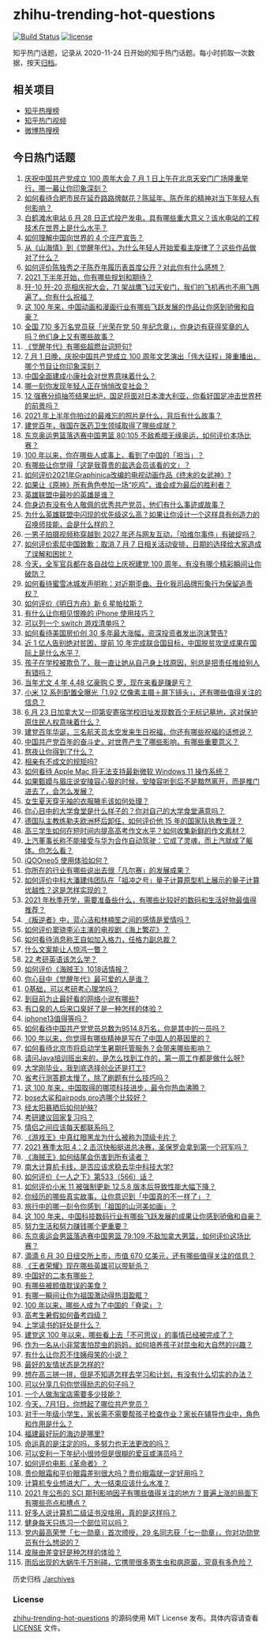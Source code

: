 # zhihu-trending-hot-questions

[![Build Status](https://github.com/justjavac/zhihu-trending-hot-questions/workflows/ci/badge.svg?branch=master)](https://github.com/justjavac/zhihu-trending-hot-questions/actions)
[![license](https://img.shields.io/github/license/justjavac/zhihu-trending-hot-questions)](https://github.com/justjavac/zhihu-trending-hot-questions/blob/master/LICENSE)

知乎热门话题，记录从 2020-11-24 日开始的知乎热门话题。每小时抓取一次数据，按天[归档](./archives)。

## 相关项目

- [知乎热搜榜](https://github.com/justjavac/zhihu-trending-top-search)
- [知乎热门视频](https://github.com/justjavac/zhihu-trending-hot-video)
- [微博热搜榜](https://github.com/justjavac/weibo-trending-hot-search)

## 今日热门话题

<!-- BEGIN -->
<!-- 最后更新时间 Fri Jul 02 2021 17:01:44 GMT+0800 (China Standard Time) -->

1. [庆祝中国共产党成立 100 周年大会 7 月 1
   日上午在北京天安门广场隆重举行，哪一幕让你印象深刻？](https://www.zhihu.com/question/469219832)
2. [如何看待合肥市民在延乔路路牌献花？陈延年、陈乔年的精神对当下年轻人有何影响？](https://www.zhihu.com/question/469128325)
3. [白鹤滩水电站 6 月 28
   日正式投产发电，具有哪些重大意义？该水电站的工程技术在世界上是什么水平？](https://www.zhihu.com/question/468406905)
4. [如何理解中国向世界的 4 个庄严宣告？](https://www.zhihu.com/question/469269512)
5. [从《山海情》到《觉醒年代》，为什么年轻人开始爱看主旋律了？这些作品做对了什么？](https://www.zhihu.com/question/469250416)
6. [如何评价陈独秀之子陈乔年履历表首度公开？对此你有什么感想？](https://www.zhihu.com/question/464933522)
7. [2021 下半年开始，你有哪些规划和期待？](https://www.zhihu.com/question/469485176)
8. [歼-10 歼-20 亮相庆祝大会，71
   架战鹰飞过天安门，我们的飞机再也不用飞两遍了，你有什么祝福？](https://www.zhihu.com/question/469230952)
9. [这 100
   年来，中国动画和漫画行业有哪些飞跃发展的作品让你感到骄傲和自豪？](https://www.zhihu.com/question/469245060)
10. [全国 710 多万名党员获「光荣在党 50
    年纪念章」，你身边有获得奖章的人吗？他们身上又有哪些故事？](https://www.zhihu.com/question/469220759)
11. [《觉醒年代》有哪些超燃台词短句?](https://www.zhihu.com/question/463340352)
12. [7 月 1 日晚，庆祝中国共产党成立 100
    周年文艺演出「伟大征程」隆重播出，哪个节目让你印象深刻？](https://www.zhihu.com/question/469370926)
13. [中国全面建成小康社会对世界意味着什么？](https://www.zhihu.com/question/469243529)
14. [哪一刻你发现年轻人正在悄悄改变社会？](https://www.zhihu.com/question/447184915)
15. [12
    强赛分组抽签结果出炉，国足将面对日本澳大利亚，你看好国足冲击世界杯的前景吗？](https://www.zhihu.com/question/469309297)
16. [2021 年上半年你拍过的最难忘的照片是什么，背后有什么故事？](https://www.zhihu.com/question/469312329)
17. [建党百年，我国在医药卫生领域取得了哪些成就？](https://www.zhihu.com/question/468756547)
18. [东京奥运男篮落选赛中国男篮 80:105
    不敌希腊无缘奥运，如何评价本场比赛？](https://www.zhihu.com/question/469450593)
19. [100 年以来，你在哪些人或事上，看到了中国的「担当」？](https://www.zhihu.com/question/469083054)
20. [有哪些让你觉得「这是我尊贵的盐选会员该看的文」？](https://www.zhihu.com/question/469477579)
21. [如何评价2021年Graphinica改编的电视动画作品《终末的女武神》?](https://www.zhihu.com/question/464238824)
22. [如果让《原神》所有角色参加一场“吃鸡”，谁会成为最后的胜利者？](https://www.zhihu.com/question/467989699)
23. [英雄联盟中最吵的英雄是谁？](https://www.zhihu.com/question/463184822)
24. [你身边有没有令人敬佩的优秀共产党员，他们有什么事迹或故事？](https://www.zhihu.com/question/460118406)
25. [为什么英雄联盟中闪现的优先级这么高？如果让你设计一个这样具有创造力的召唤师技能，会是什么样的？](https://www.zhihu.com/question/462353798)
26. [一男子拍摄视频称穿越到 2027
    年还与网友互动，「哈维尔事件」有破绽吗？](https://www.zhihu.com/question/466675842)
27. [如何评价索尼中国致歉：取消 7 月 7
    日相关活动安排，日期的选择给大家造成了误解和困扰？](https://www.zhihu.com/question/469292670)
28. [今天，全军官兵都在各自战位上庆祝建党 100
    周年，有没有哪个精彩瞬间让你破防？](https://www.zhihu.com/question/469245739)
29. [如何看待蜜雪冰城发声明称：对近期歪曲、丑化我司品牌形象行为保留追责权？](https://www.zhihu.com/question/469115341)
30. [如何评价《明日方舟》新 6 星帕拉斯？](https://www.zhihu.com/question/468822021)
31. [有什么让你相见恨晚的 iPhone 使用技巧？](https://www.zhihu.com/question/33734678)
32. [可以列一个 switch 游戏清单吗？](https://www.zhihu.com/question/454703059)
33. [如何看待美国房价创 30 多年最大涨幅，资深投资者发出泡沫警告?](https://www.zhihu.com/question/468992825)
34. [近 1 亿人告别绝对贫困，提前 10
    年完成联合国目标，中国脱贫攻坚成果在国际上是什么水平？](https://www.zhihu.com/question/446264543)
35. [孩子在学校被欺负了，我一直让她从自己身上找原因，别总是把责任推给别人有错吗？](https://www.zhihu.com/question/467309194)
36. [当年尤文 4 年 4.48 亿豪购 C 罗，现在来看是赚是亏？](https://www.zhihu.com/question/460546114)
37. [小米 12 系列配置全曝光「1.92
    亿像素主摄＋屏下镜头」，还有哪些值得关注的信息？](https://www.zhihu.com/question/468724694)
38. [6 月 23
    日加拿大又一印第安寄宿学校旧址发现数百个无标记墓地，这对保护原住民人权意味着什么？](https://www.zhihu.com/question/466975825)
39. [建党百年华诞，三名航天员太空发来生日祝福，你还有哪些祝福的话想说？](https://www.zhihu.com/question/469119958)
40. [中国共产党百年的奋斗史，对世界产生了哪些影响，有哪些重要意义？](https://www.zhihu.com/question/469274581)
41. [熬夜让你得到了什么？](https://www.zhihu.com/question/466329074)
42. [相亲有不成文的规矩吗?](https://www.zhihu.com/question/453068049)
43. [如何看待 Apple Mac 将无法支持最新微软 Windows 11
    操作系统？](https://www.zhihu.com/question/468831434)
44. [如果甄嬛与眉庄说安陵容心狠的时候，安陵容听到后不是黯然离开，而是推门进去了，会怎么发展？](https://www.zhihu.com/question/467899688)
45. [女生夏天穿无袖的衣服腋毛该如何处理？](https://www.zhihu.com/question/49147353)
46. [你心目中的大学食堂是什么样子的？你对自己的大学食堂满意吗？](https://www.zhihu.com/question/468413171)
47. [德国队主教练勒夫欧洲杯后卸任，如何评价他 15
    年的国家队执教生涯？](https://www.zhihu.com/question/468951189)
48. [高三学生如何在短时间内提高高考作文水平？如何收集新鲜的作文素材？](https://www.zhihu.com/question/20545734)
49. [上汽董事长称不能接受与华为合作自动驾驶：它成了灵魂，而上汽就成了躯体。你怎么看？](https://www.zhihu.com/question/469323054)
50. [iQOOneo5 使用体验如何？](https://www.zhihu.com/question/453142804)
51. [你所在的行业有哪些说出去很「凡尔赛」的发展成果？](https://www.zhihu.com/question/447184680)
52. [如何评价中科大潘建伟团队在「祖冲之号」量子计算原型机上展示的量子计算优越性？这是怎样实现的？](https://www.zhihu.com/question/468741820)
53. [2021
    年秋季开学，需要准备些什么，有哪些比较好的数码和生活好物最值得推荐？](https://www.zhihu.com/question/468815943)
54. [《叛逆者》中，蓝心洁和林楠笙之间的感情是爱情吗？](https://www.zhihu.com/question/468148621)
55. [如何评价窦骁李沁主演的电视剧《海上繁花》？](https://www.zhihu.com/question/466748640)
56. [如何看待消息称王自如加入格力，任格力副总裁？](https://www.zhihu.com/question/465492294)
57. [什么文案能让人惊鸿一瞥？](https://www.zhihu.com/question/451181423)
58. [22 考研英语该怎么学？](https://www.zhihu.com/question/468763233)
59. [如何评价《海贼王》1018话情报？](https://www.zhihu.com/question/468882554)
60. [你心目中《觉醒年代》最可爱的人是谁？](https://www.zhihu.com/question/461358216)
61. [0基础，可以考研考心理学吗？](https://www.zhihu.com/question/454143796)
62. [到目前为止最好看的网络小说有哪些?](https://www.zhihu.com/question/309401257)
63. [有口臭的人后来口臭好了是一种怎样的体验？](https://www.zhihu.com/question/39027318)
64. [iphone13值得等吗？](https://www.zhihu.com/question/445568012)
65. [如何看待中国共产党党员总数为9514.8万名，你是其中的一员吗？](https://www.zhihu.com/question/469009557)
66. [100 年以来，你觉得有哪些精神是写在了中国人的基因里的？](https://www.zhihu.com/question/468804235)
67. [如何看待北京市将启动学生暑期托管服务？会带来哪些影响？](https://www.zhihu.com/question/469489339)
68. [请问Java培训班出来的，是怎么找到工作的，第一周工作都是做什么呀?](https://www.zhihu.com/question/445535341)
69. [大学刚毕业，我到底选择创业还是打工?](https://www.zhihu.com/question/463825926)
70. [省考行测答题太慢了，除了刷题有什么技巧吗？](https://www.zhihu.com/question/378474843)
71. [这 100 年来，中国取得的哪项科技进步，最令你热血沸腾？](https://www.zhihu.com/question/469247582)
72. [bose大鲨和airpods pro选哪个比较好？](https://www.zhihu.com/question/448283010)
73. [经太阳暴晒后如何护肤?](https://www.zhihu.com/question/459581662)
74. [考研建议回家复习吗？](https://www.zhihu.com/question/436085854)
75. [情侣之间应该每天都联系吗？](https://www.zhihu.com/question/447408356)
76. [《游戏王》中真红眼黑龙为什么被称为顶级卡片？](https://www.zhihu.com/question/24348322)
77. [2021 赛季太阳 4：2
    击沉快船挺进总决赛，圣保罗会拿到第一个冠军吗？](https://www.zhihu.com/question/469262115)
78. [《海贼王》如何结尾会伤害到所有读者？](https://www.zhihu.com/question/453888306)
79. [南大计算机卡线，是否应该求稳去华中科技大学?](https://www.zhihu.com/question/467391928)
80. [如何评价《一人之下》第533（566）话？](https://www.zhihu.com/question/469386521)
81. [如何评价小米 11 被强制更新 12.5.8
    版本后导致性能大幅下降？](https://www.zhihu.com/question/466557336)
82. [你经历的哪些真实故事，让你意识到「中国真的不一样了」？](https://www.zhihu.com/question/429896850)
83. [旅行中的哪一刻令你感到「祖国的山河美如画」？](https://www.zhihu.com/question/468764145)
84. [这 100
    年来，中国科技数码行业有哪些飞跃发展的成果让你感到骄傲和自豪？](https://www.zhihu.com/question/468832684)
85. [努力生活和努力赚钱哪个更重要？](https://www.zhihu.com/question/466534018)
86. [东京奥运会男篮落选赛中国男篮 79:109
    不敌加拿大男篮，如何评价这场比赛？](https://www.zhihu.com/question/469226684)
87. [滴滴 6 月 30 日纽交所上市，市值 670
    亿美元，还有哪些值得关注的信息？](https://www.zhihu.com/question/469170831)
88. [《王者荣耀》现在哪些英雄可以带斩杀？](https://www.zhihu.com/question/466600116)
89. [中国好的二本有哪些？](https://www.zhihu.com/question/282553012)
90. [有哪些被颜值耽误的美食？](https://www.zhihu.com/question/463302536)
91. [有哪一瞬间让你为祖国激动得热泪盈眶？](https://www.zhihu.com/question/276636947)
92. [100 年以来，哪些人成为了中国的「脊梁」？](https://www.zhihu.com/question/469067940)
93. [高考生暑假如何备考四级？](https://www.zhihu.com/question/464509224)
94. [上学读书的好处是什么？](https://www.zhihu.com/question/466708151)
95. [建党这 100
    年以来，哪些看上去「不可思议」的事情已经被完成了？](https://www.zhihu.com/question/468798487)
96. [作为一名从小非常害怕昆虫的妈妈，如何培养孩子对昆虫和大自然的兴趣？](https://www.zhihu.com/question/468299114)
97. [有什么让你忍不住姨母笑的小说？](https://www.zhihu.com/question/443447926)
98. [最好的友情状态是怎样的?](https://www.zhihu.com/question/24091183)
99. [想在高三拼一拼，但是不知道怎样去学习和计划，有没有什么切实的办法？](https://www.zhihu.com/question/467995879)
100. [可以分享几句你觉得励志的句子吗？](https://www.zhihu.com/question/462684741)
101. [一个人做淘宝店需要多少技能？](https://www.zhihu.com/question/21030919)
102. [今天，7月1日，你想起了哪位共产党员？](https://www.zhihu.com/question/469216571)
103. [对于一年级小学生，家长需不需要帮孩子检查作业？家长在辅导作业中，角色和作用是什么？](https://www.zhihu.com/question/466551332)
104. [福建最好玩的海边是哪里?](https://www.zhihu.com/question/463975941)
105. [命运真的是注定的吗，多努力也无法更改的吗？](https://www.zhihu.com/question/468059308)
106. [可以安利一下年纪小很帅但是很糊的爱豆或演员吗？](https://www.zhihu.com/question/458588894)
107. [如何评价电影《革命者》？](https://www.zhihu.com/question/457600870)
108. [贵价眼霜和平价眼霜差别很大吗？贵价眼霜就一定好用吗？](https://www.zhihu.com/question/309788732)
109. [计算机专业想进大厂，大一结束应该什么水准？](https://www.zhihu.com/question/450241362)
110. [2021 年公布的 SCI
     期刊影响因子有哪些值得关注的地方？普遍上涨的局面下有哪些亮点和槽点？](https://www.zhihu.com/question/469074125)
111. [好多人说计算机二级证书没啥用，真的是这样吗？](https://www.zhihu.com/question/432050455)
112. [健身每天只练习一个部位可以吗？](https://www.zhihu.com/question/402800360)
113. [党内最高荣誉「七一勋章」首次颁授，29
     名同志获「七一勋章」，你对功勋党员有什么想说的？](https://www.zhihu.com/question/468683456)
114. [皮肤由差变好是种怎样的体验？](https://www.zhihu.com/question/37375085)
115. [雨后出现的大蜗牛千万别碰，它携带很多寄生虫和病原菌，究竟有多危险？](https://www.zhihu.com/question/468733508)

<!-- END -->

历史归档 [./archives](./archives)

### License

[zhihu-trending-hot-questions](https://github.com/justjavac/zhihu-trending-hot-questions)
的源码使用 MIT License 发布。具体内容请查看 [LICENSE](./LICENSE) 文件。
